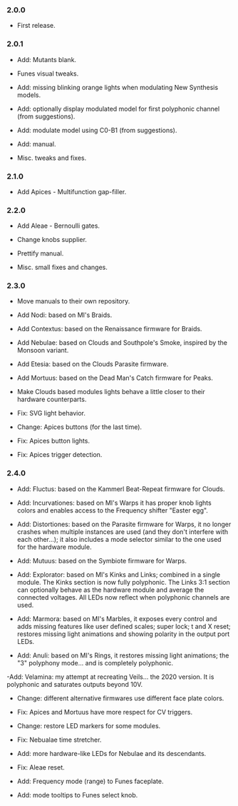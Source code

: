 ### 2.0.0
- First release.

### 2.0.1

- Add: Mutants blank.

- Funes visual tweaks.

- Add: missing blinking orange lights when modulating New Synthesis models.

- Add: optionally display modulated model for first polyphonic channel (from suggestions).

- Add: modulate model using C0-B1 (from suggestions).

- Add: manual.

- Misc. tweaks and fixes.

### 2.1.0

- Add Apices - Multifunction gap-filler.

### 2.2.0

- Add Aleae - Bernoulli gates.

- Change knobs supplier.

- Prettify manual.

- Misc. small fixes and changes.

### 2.3.0

- Move manuals to their own repository.

- Add Nodi: based on MI's Braids.

- Add Contextus: based on the Renaissance firmware for Braids.

- Add Nebulae: based on Clouds and Southpole's Smoke, inspired by the Monsoon variant.

- Add Etesia: based on the Clouds Parasite firmware.

- Add Mortuus: based on the Dead Man's Catch firmware for Peaks.

- Make Clouds based modules lights behave a little closer to their hardware counterparts.

- Fix: SVG light behavior.

- Change: Apices buttons (for the last time).

- Fix: Apices button lights.

- Fix: Apices trigger detection.

### 2.4.0

- Add: Fluctus: based on the Kammerl Beat-Repeat firmware for Clouds.

- Add: Incurvationes: based on MI's Warps it has proper knob lights colors and enables access to the Frequency shifter "Easter egg".

- Add: Distortiones: based on the Parasite firmware for Warps, it no longer crashes when multiple instances are used (and they don't interfere with each other...); it also includes a mode selector similar to the one used for the hardware module.

- Add: Mutuus: based on the Symbiote firmware for Warps.

- Add: Explorator: based on MI's Kinks and Links; combined in a single module. The Kinks section is now fully polyphonic. The Links 3:1 section can optionally behave as the hardware module and average the connected voltages. All LEDs now reflect when polyphonic channels are used.

- Add: Marmora: based on MI's Marbles, it exposes every control and adds missing features like user defined scales; super lock; t and X reset; restores missing light animations and showing polarity in the output port LEDs.

- Add: Anuli: based on MI's Rings, it restores missing light animations; the "3" polyphony mode... and is completely polyphonic.

-Add: Velamina: my attempt at recreating Veils... the 2020 version. It is polyphonic and saturates outputs beyond 10V.

- Change: different alternative firmwares use different face plate colors.

- Fix: Apices and Mortuus have more respect for CV triggers.

- Change: restore LED markers for some modules.

- Fix: Nebualae time stretcher.

- Add: more hardware-like LEDs for Nebulae and its descendants.

- Fix: Aleae reset.

- Add: Frequency mode (range) to Funes faceplate.

- Add: mode tooltips to Funes select knob.